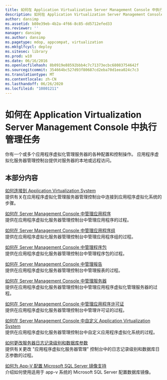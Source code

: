 ```yaml
---
title: 如何在 Application Virtualization Server Management Console 中执行管理任务
description: 如何在 Application Virtualization Server Management Console 中执行管理任务
author: dansimp
ms.assetid: b80e39eb-4b2a-4f66-8c85-dd5712efed33
ms.reviewer: ''
manager: dansimp
ms.author: dansimp
ms.pagetype: mdop, appcompat, virtualization
ms.mktglfcycl: deploy
ms.sitesec: library
ms.prod: w10
ms.date: 06/16/2016
ms.openlocfilehash: 8b0919e88592bbb4c7c71373ecbc68083754642f
ms.sourcegitcommit: 354664bc527d93f80687cd2eba70d1eea024c7c3
ms.translationtype: MT
ms.contentlocale: zh-CN
ms.lasthandoff: 06/26/2020
ms.locfileid: "10801211"
---
```

# 如何在 Application Virtualization Server Management Console 中执行管理任务


你有一个或多个应用程序虚拟化管理服务器的各种配置和控制操作。 应用程序虚拟化服务器管理控制台提供对服务器的本地或远程访问。

## 本部分内容


<a href="" id="how-to-connect-to-an-application-virtualization-system"></a>[如何连接到 Application Virtualization System](how-to-connect-to-an-application-virtualization-system.md)  
提供有关在应用程序虚拟化管理服务器管理控制台中连接到应用程序虚拟化系统的步骤。

<a href="" id="how-to-manage-applications-in-the-server-management-console"></a>[如何在 Server Management Console 中管理应用程序](how-to-manage-applications-in-the-server-management-console.md)  
提供在应用程序虚拟化服务器管理控制台中管理应用程序的过程。

<a href="" id="how-to-manage-application-groups-in-the-server-management-console"></a>[如何在 Server Management Console 中管理应用程序组](how-to-manage-application-groups-in-the-server-management-console.md)  
提供在应用程序虚拟化服务器管理控制台中管理应用程序组的过程。

<a href="" id="how-to-manage-packages-in-the-server-management-console"></a>[如何在 Server Management Console 中管理程序包](how-to-manage-packages-in-the-server-management-console.md)  
提供在应用程序虚拟化服务器管理控制台中管理程序包的过程。

<a href="" id="how-to-manage-reports-in-the-server-management-console"></a>[如何在 Server Management Console 中管理报告](how-to-manage-reports-in-the-server-management-console.md)  
提供在应用程序虚拟化服务器管理控制台中管理报表的过程。

<a href="" id="how-to-manage-servers-in-the-server-management-console"></a>[如何在 Server Management Console 中管理服务器](how-to-manage-servers-in-the-server-management-console.md)  
提供在应用程序虚拟化服务器管理控制台中管理应用程序虚拟化管理服务器的过程。

<a href="" id="how-to-manage-application-licenses-in-the-server-management-console"></a>[如何在 Server Management Console 中管理应用程序许可证](how-to-manage-application-licenses-in-the-server-management-console.md)  
提供在应用程序虚拟化服务器管理控制台中管理许可证的过程。

<a href="" id="how-to-customize-an-application-virtualization-system-in-the-server-management-console"></a>[如何在 Server Management Console 中自定义 Application Virtualization System](how-to-customize-an-application-virtualization-system-in-the-server-management-console.md)  
提供在应用程序虚拟化服务器管理控制台中自定义应用程序虚拟化系统的过程。

<a href="" id="how-to-change-the-server-logging-level-and-the-database-parameters"></a>[如何更改服务器日志记录级别和数据库参数](how-to-change-the-server-logging-level-and-the-database-parameters.md)  
提供有关更改 "应用程序虚拟化服务器管理" 控制台中的日志记录级别和数据库日志参数的过程。

<a href="" id="how-to-configure-microsoft-sql-server-mirroring-support-for-app-v"></a>[如何为 App-V 配置 Microsoft SQL Server 镜像支持](how-to-configure-microsoft-sql-server-mirroring-support-for-app-v.md)  
介绍如何使用适用于 app-v 系统的 Microsoft SQL Server 配置数据库镜像。

 

 





